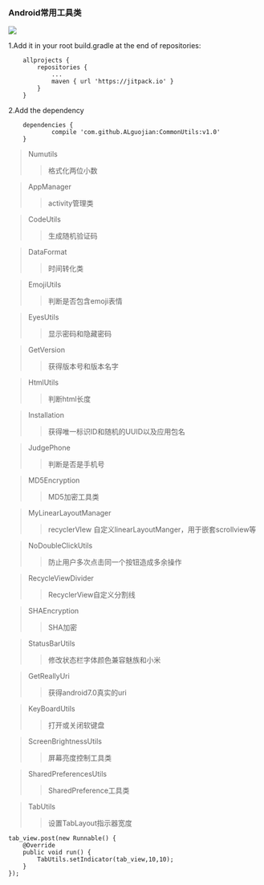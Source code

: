 ### Android常用工具类

[![](https://jitpack.io/v/ALguojian/CommonUtils.svg)](https://jitpack.io/#ALguojian/CommonUtils)

1.Add it in your root build.gradle at the end of repositories:
```
	allprojects {
		repositories {
			...
			maven { url 'https://jitpack.io' }
		}
	}
```

2.Add the dependency
```
	dependencies {
	        compile 'com.github.ALguojian:CommonUtils:v1.0'
	}

```
> Numutils
>>格式化两位小数

> AppManager
>> activity管理类

> CodeUtils
>> 生成随机验证码

> DataFormat
>> 时间转化类

> EmojiUtils
>> 判断是否包含emoji表情

> EyesUtils
>> 显示密码和隐藏密码

> GetVersion
>> 获得版本号和版本名字

> HtmlUtils
>> 判断html长度

> Installation
>> 获得唯一标识ID和随机的UUID以及应用包名

> JudgePhone
>> 判断是否是手机号

> MD5Encryption
>> MD5加密工具类

> MyLinearLayoutManager
>> recyclerVIew 自定义linearLayoutManger，用于嵌套scrollview等

> NoDoubleClickUtils
>> 防止用户多次点击同一个按钮造成多余操作

> RecycleViewDivider
>> RecyclerView自定义分割线

> SHAEncryption
>> SHA加密

> StatusBarUtils
>> 修改状态栏字体颜色兼容魅族和小米

> GetReallyUri
>> 获得android7.0真实的uri

> KeyBoardUtils
>> 打开或关闭软键盘

> ScreenBrightnessUtils
>> 屏幕亮度控制工具类

> SharedPreferencesUtils
>> SharedPreference工具类

> TabUtils
>> 设置TabLayout指示器宽度
```
tab_view.post(new Runnable() {
    @Override
    public void run() {
        TabUtils.setIndicator(tab_view,10,10);
    }
});
```



